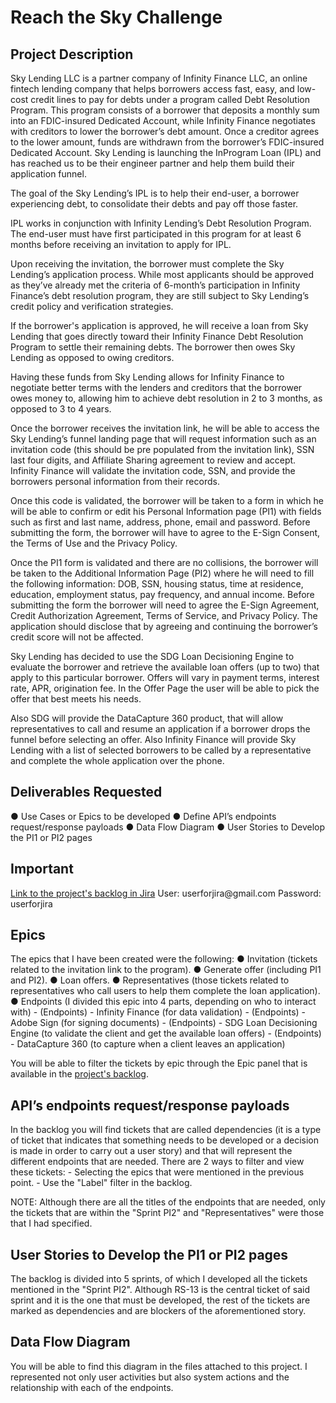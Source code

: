 <h1> Reach the Sky Challenge </h1>

<h2> Project Description </h2>
Sky Lending LLC is a partner company of Infinity Finance LLC, an online fintech lending company that helps borrowers access fast, easy, and low-cost credit lines to pay for debts under a program
called Debt Resolution Program. This program consists of a borrower that deposits a monthly sum into an FDIC-insured Dedicated Account, while Infinity Finance negotiates with creditors to lower the
borrower’s debt amount. Once a creditor agrees to the lower amount, funds are withdrawn from the borrower’s FDIC-insured Dedicated Account.
Sky Lending is launching the InProgram Loan (IPL) and has reached us to be their engineer partner and help them build their application funnel.

The goal of the Sky Lending’s IPL is to help their end-user, a borrower experiencing debt, to consolidate their debts and pay off those faster.

IPL works in conjunction with Infinity Lending’s Debt Resolution Program. The end-user must have first participated in this program for at least 6 months before receiving an invitation to apply for IPL.

Upon receiving the invitation, the borrower must complete the Sky Lending’s application process.
While most applicants should be approved as they’ve already met the criteria of 6-month’s participation in Infinity Finance’s debt resolution program, they are still subject to Sky Lending’s credit
policy and verification strategies. 

If the borrower's application is approved, he will receive a loan from Sky Lending that goes directly toward their Infinity Finance Debt Resolution Program to settle their remaining debts. The borrower
then owes Sky Lending as opposed to owing creditors.

Having these funds from Sky Lending allows for Infinity Finance to negotiate better terms with the lenders and creditors that the borrower owes money to, allowing him to achieve debt resolution in 2
to 3 months, as opposed to 3 to 4 years.

Once the borrower receives the invitation link, he will be able to access the Sky Lending’s funnel landing page that will request information such as an invitation code (this should be pre populated
from the invitation link), SSN last four digits, and Affiliate Sharing agreement to review and accept. Infinity Finance will validate the invitation code, SSN, and provide the borrowers personal information from their records.

Once this code is validated, the borrower will be taken to a form in which he will be able to confirm or edit his Personal Information page (PI1) with fields such as first and last name, address, phone,
email and password. Before submitting the form, the borrower will have to agree to the E-Sign Consent, the Terms of Use and the Privacy Policy.

Once the PI1 form is validated and there are no collisions, the borrower will be taken to the Additional Information Page (PI2) where he will need to fill the following information: DOB, SSN,
housing status, time at residence, education, employment status, pay frequency, and annual income. Before submitting the form the borrower will need to agree the E-Sign Agreement, Credit
Authorization Agreement, Terms of Service, and Privacy Policy. The application should disclose that by agreeing and continuing the borrower’s credit score will not be affected.

Sky Lending has decided to use the SDG Loan Decisioning Engine to evaluate the borrower and retrieve the available loan offers (up to two) that apply to this particular borrower. Offers will vary in
payment terms, interest rate, APR, origination fee. In the Offer Page the user will be able to pick the offer that best meets his needs.

Also SDG will provide the DataCapture 360 product, that will allow representatives to call and resume an application if a borrower drops the funnel before selecting an offer.
Also Infinity Finance will provide Sky Lending with a list of selected borrowers to be called by a representative and complete the whole application over the phone.

<h2> Deliverables Requested </h2>
● Use Cases or Epics to be developed
● Define API’s endpoints request/response payloads
● Data Flow Diagram
● User Stories to Develop the PI1 or PI2 pages

<h2> Important </h2>
<a href="https://leonardosly.atlassian.net/jira/software/projects/RS/boards/8/backlog">Link to the project's backlog in Jira</a>
User: userforjira@gmail.com
Password: userforjira

<h2> Epics </h2>
The epics that I have been created were the following:
● Invitation (tickets related to the invitation link to the program).
● Generate offer (including PI1 and PI2).
● Loan offers.
● Representatives (those tickets related to representatives who call users to help them complete the loan application).
● Endpoints (I divided this epic into 4 parts, depending on who to interact with)
  - (Endpoints) - Infinity Finance (for data validation)
  - (Endpoints) - Adobe Sign (for signing documents)
  - (Endpoints) - SDG Loan Decisioning Engine (to validate the client and get the available loan offers)
  - (Endpoints) - DataCapture 360 (to capture when a client leaves an application)

 You will be able to filter the tickets by epic through the Epic panel that is available in the <a href="https://leonardosly.atlassian.net/jira/software/projects/RS/boards/8/backlog">project's backlog</a>.
 
<h2> API’s endpoints request/response payloads </h2>
In the backlog you will find tickets that are called dependencies (it is a type of ticket that indicates that something needs to be developed or a decision is made in order to carry out a user story) and that will represent the different endpoints that are needed.
There are 2 ways to filter and view these tickets:
- Selecting the epics that were mentioned in the previous point.
- Use the "Label" filter in the backlog.

NOTE: Although there are all the titles of the endpoints that are needed, only the tickets that are within the "Sprint PI2" and "Representatives" were those that I had specified.

<h2> User Stories to Develop the PI1 or PI2 pages </h2>
The backlog is divided into 5 sprints, of which I developed all the tickets mentioned in the "Sprint PI2". Although RS-13 is the central ticket of said sprint and it is the one that must be developed, the rest of the tickets are marked as dependencies and are blockers of the aforementioned story.

<h2> Data Flow Diagram </h2>
You will be able to find this diagram in the files attached to this project. I represented not only user activities but also system actions and the relationship with each of the endpoints.
